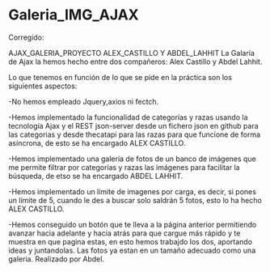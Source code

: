 # Galeria_IMG_AJAX

Corregido:

AJAX_GALERIA_PROYECTO ALEX_CASTILLO Y ABDEL_LAHHIT La Galaría de Ajax la hemos hecho entre dos compañeros: Alex Castillo y Abdel Lahhit.

Lo que tenemos en función de lo que se pide en la práctica son los siguientes aspectos:

-No hemos empleado Jquery,axios ni fectch.

-Hemos implementado la funcionalidad de categorías y razas usando la tecnología Ajax y el REST json-server desde un fichero json 
en github para las categorias y desde thecatapi para las razas para que funcione de forma asíncrona, de esto se ha encargado ALEX CASTILLO.

-Hemos implementado una galería de fotos de un banco de imágenes que me permite filtrar por categorías y razas las imágenes para
facilitar la búsqueda, de etso se ha encargado ABDEL LAHHIT.

-Hemos implementado un límite de imagenes por carga, es decir, si pones un límite de 5, cuando le des a buscar solo saldrán 5 fotos, 
esto lo ha hecho ALEX CASTILLO.

-Hemos conseguido un botón que te lleva a la página anterior permitiendo avanzar hacia adelante y hacia atrás para que cargue más 
rápido y te muestra en que pagina estas, en esto hemos trabajdo los dos, aportando ideas y juntandolas.
Las fotos ya estan en un tamaño adecuado como una galeria. Realizado por Abdel.

